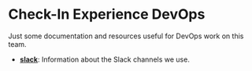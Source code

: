 # Check-In Experience DevOps

Just some documentation and resources useful for DevOps work on this team.

- **[slack](./slack.md)**: Information about the Slack channels we use.
